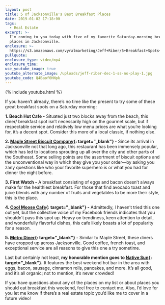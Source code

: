 ```yaml
---
layout: post
title: 5 of Jacksonville's Best Breakfast Places
date: 2019-01-02 17:18:00
tags:
  - Real Estate
excerpt: >-
  I’m coming to you today with five of my favorite Saturday-morning breakfast
  places in Jacksonville.
enclosure: >-
  https://s3.amazonaws.com/vyralmarketing/Jeff+Riber/5+Breakfast+Spots+-+5+of+Jacksonville's+Best+Breakfast+Places.mp4
pullquote:
enclosure_type: video/mp4
enclosure_time:
use_youtube_image: true
youtube_alternate_image: /uploads/jeff-riber-dec-1-ss-no-play-1.jpg
youtube_code: Q4Baof0HNpk
---
```


{% include youtube.html %}

If you haven’t already, there’s no time like the present to try some of these great breakfast spots on a Saturday morning:&nbsp;

**1. Beach Hut Cafe -** Situated just two blocks away from the beach, this diner/ breakfast spot isn’t necessarily high on the gourmet scale, but if respectable service and relatively low menu prices are what you’re looking for, it’s a decent spot. Consider this more of a local classic, if nothing else.

**2. [Maple Street Biscuit Company](https://maplestreetbiscuits.com/){: target="_blank"} -** Since its arrival in Jacksonville not that long ago, this restaurant has been immensely popular, which has led to locations sprouting up all over the city and other parts of the Southeast. Some selling points are the assortment of biscuit options and the unconventional way in which they give you your order—by asking you zany questions like who your favorite superhero is or what you had for dinner the night before.&nbsp;

**3. First Watch -** A breakfast consisting of eggs and bacon doesn’t always make for the healthiest breakfast. For those that find avocado toast and juice blends with any number of fruits and vegetables to be more their style, this is the place.&nbsp;

**4. [Cool Moose Cafe](http://www.coolmoosecafe.net/){: target="_blank"} -** Admittedly, I haven’t tried this one out yet, but the collective voice of my Facebook friends indicates that you shouldn’t pass this spot up. Heavy on trendiness, keen attention to detail, and wonderfully flavorful dishes, this cafe likely boasts a lot of popularity for a reason. &nbsp;

**5. [Metro Diner](https://metrodiner.com/){: target="_blank"} -** Similar to Maple Street, these diners have cropped up across Jacksonville. Good coffee, french toast, and exceptional service are all reasons to give this one a try sometime.&nbsp;

Last but certainly not least, **my honorable mention goes to [Native Sun](https://www.nativesunjax.com/){: target="_blank"}.** It features the best weekend hot bar in the area with eggs, bacon, sausage, cinnamon rolls, pancakes, and more. It’s all good, and it’s all organic; not to mention, it’s never crowded!&nbsp;

If you have questions about any of the places on my list or about places you should eat breakfast this weekend, feel free to contact me. Also, I’d love for you let me know if there’s a real estate topic you’d like me to cover in a future video!